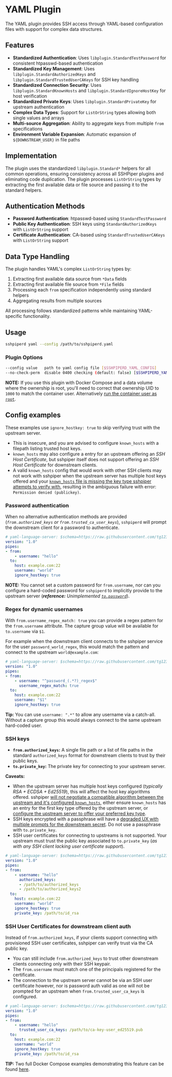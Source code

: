 # YAML Plugin

The YAML plugin provides SSH access through YAML-based configuration files with support for complex data structures.

## Features

- **Standardized Authentication**: Uses `libplugin.StandardTestPassword` for consistent htpasswd-based authentication
- **Standardized Key Management**: Uses `libplugin.StandardAuthorizedKeys` and `libplugin.StandardTrustedUserCAKeys` for SSH key handling
- **Standardized Connection Security**: Uses `libplugin.StandardKnownHosts` and `libplugin.StandardIgnoreHostKey` for host verification  
- **Standardized Private Keys**: Uses `libplugin.StandardPrivateKey` for upstream authentication
- **Complex Data Types**: Support for `ListOrString` types allowing both single values and arrays
- **Multi-source Aggregation**: Ability to aggregate keys from multiple `from` specifications
- **Environment Variable Expansion**: Automatic expansion of `${DOWNSTREAM_USER}` in file paths

## Implementation

The plugin uses the standardized `libplugin.Standard*` helpers for all common operations, ensuring consistency across all SSHPiper plugins and eliminating code duplication. The plugin processes `ListOrString` types by extracting the first available data or file source and passing it to the standard helpers.

## Authentication Methods

- **Password Authentication**: htpasswd-based using `StandardTestPassword`
- **Public Key Authentication**: SSH keys using `StandardAuthorizedKeys` with `ListOrString` support
- **Certificate Authentication**: CA-based using `StandardTrustedUserCAKeys` with `ListOrString` support

## Data Type Handling

The plugin handles YAML's complex `ListOrString` types by:

1. Extracting first available data source from `*Data` fields
2. Extracting first available file source from `*File` fields  
3. Processing each `from` specification independently using standard helpers
4. Aggregating results from multiple sources

All processing follows standardized patterns while maintaining YAML-specific functionality.

## Usage

```bash
sshpiperd yaml --config /path/to/sshpiperd.yaml
```

### Plugin Options

```bash
--config value   path to yaml config file [$SSHPIPERD_YAML_CONFIG]
--no-check-perm  disable 0400 checking (default: false) [$SSHPIPERD_YAML_NOCHECKPERM]
```

**NOTE:** If you use this plugin with Docker Compose and a data volume where the ownership is root, you'll need to correct that ownership UID to `1000` to match the container user. Alternatively [run the container user as `root`](https://github.com/tg123/sshpiper/issues/562).

## Config examples

These examples use `ignore_hostkey: true` to skip verifying trust with the upstream server.

- This is insecure, and you are advised to configure `known_hosts` with a filepath listing trusted host keys.
- `known_hosts` may also configure a entry for an upstream offering an _SSH Host Certificate_, but sshpiper itself does not support offering an _SSH Host Certificate_ for downstream clients.
- A valid `known_hosts` config that would work with other SSH clients may not work with sshpiper when the upstream server has multiple host keys offered and your [`known_hosts` file is missing the key type sshpiper attempts to verify with](https://github.com/tg123/sshpiper/issues/554), resulting in the ambiguous failure with error: `Permission denied (publickey)`.

### Password authentication

When no alternative authentication methods are provided (_`from.authorized_keys` or `from.trusted_ca_user_keys`_), `sshpiperd` will prompt the downstream client for a password to authenticate.

```yaml
# yaml-language-server: $schema=https://raw.githubusercontent.com/tg123/sshpiper/master/plugin/yaml/schema.json
version: "1.0"
pipes:
- from:
    - username: "hello"
  to:
    host: example.com:22
    username: "world"
    ignore_hostkey: true
```

**NOTE:** You cannot set a custom password for `from.username`, nor can you configure a hard-coded password for `sshpiperd` to implicitly provide to the upstream server (_**reference:** Unimplemented [`to.password`](https://github.com/tg123/sshpiper/issues/555)_).

### Regex for dynamic usernames

With `from.username_regex_match: true` you can provide a regex pattern for the `from.username` attribute. The capture group value will be available for `to.username` via `$1`.

For example when the downstream client connects to the sshpiper service for the user `password_world_regex`, this would match the pattern and connect to the upstream `world@example.com`:

```yaml
# yaml-language-server: $schema=https://raw.githubusercontent.com/tg123/sshpiper/master/plugin/yaml/schema.json
version: "1.0"
pipes:
- from:
    - username: "^password_(.*?)_regex$"
      username_regex_match: true
  to:
    host: example.com:22
    username: "$1"
    ignore_hostkey: true
```

**Tip:** You can use `username: ".*"` to allow any username via a catch-all. Without a capture group this would always connect to the same upstream hard-coded user.

### SSH keys

- **`from.authorized_keys`:** A single file path or a list of file paths in the standard `authorized_keys` format for downstream clients to trust by their public keys.
- **`to.private_key`:** The private key for connecting to your upstream server.

**Caveats:**

- When the upstream server has multiple host keys configured (_typically RSA + ECDSA + Ed25519_), this will affect the host key algorithms offered. sshpiper [will not negotiate a compatible algorithm between the upstream and it's configured `known_hosts`](https://github.com/tg123/sshpiper/issues/554#issuecomment-2765360963), either ensure `known_hosts` has an entry for the first key type offered by the upstream server, or [configure the upstream server to offer your preferred key type](https://github.com/tg123/sshpiper/issues/554#issuecomment-2765446110).
- SSH keys encrypted with a passphrase will have a [degraded UX with multiple prompts for the downstream secret](https://github.com/tg123/sshpiper/issues/559#issuecomment-2798373009). Do not use a passphrase with `to.private_key`.
- SSH user certificates for connecting to upstreams is not supported. Your upstream must trust the public key associated to `to.private_key` (_as with any SSH client lacking user certificate support_).

```yaml
# yaml-language-server: $schema=https://raw.githubusercontent.com/tg123/sshpiper/master/plugin/yaml/schema.json
version: "1.0"
pipes:
- from:
    - username: "hello"
      authorized_keys:
      - /path/to/authorized_keys
      - /path/to/authorized_keys2
  to:
    host: example.com:22
    username: "world"
    ignore_hostkey: true
    private_key: /path/to/id_rsa
```

### SSH User Certificates for downstream client auth

Instead of `from.authorized_keys`, if your clients support connecting with provisioned SSH user certificates, sshpiper can verify trust via the CA public key.

- You can still include `from.authorized_keys` to trust other downstream clients connecting only with their SSH keypair.
- The `from.username` must match one of the principals registered for the certificate.
- The connection to the upstream server cannot be via an SSH user certificate however, nor is password auth valid as one will not be prompted for an upstream when `from.trusted_user_ca_keys` is configured.

```yaml
# yaml-language-server: $schema=https://raw.githubusercontent.com/tg123/sshpiper/master/plugin/yaml/schema.json
version: "1.0"
pipes:
- from:
    - username: "hello"
      trusted_user_ca_keys: /path/to/ca-key-user_ed25519.pub
  to:
    host: example.com:22
    username: "world"
    ignore_hostkey: true
    private_key: /path/to/id_rsa
```

**TIP:** Two full Docker Compose examples demonstrating this feature can be found [here](https://github.com/tg123/sshpiper/issues/559#issuecomment-2798373009).
